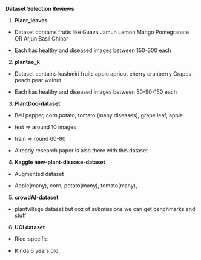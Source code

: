 **Dataset Selection Reviews**

1. **Plant_leaves**

* Dataset contains fruits like Guava Jamun Lemon Mango Pomegranate OR Arjun Basil Chinar

* Each has healthy and diseased images between 150-300 each

2. **plantae_k**

* Dataset contains kashmiri fruits apple apricot cherry cranberry Grapes peach pear walnut

* Each has healthy and diseased images between 50-90-150 each

3. **PlantDoc-dataset**

* Bell pepper, corn,potato, tomato (many diseases), grape leaf, apple 

* test => around 10 images

* train => round 60-80

* Already research paper is also there with this dataset

4. **Kaggle new-plant-disease-dataset**

* Augmented dataset

* Apple(many), corn, potato(many), tomato(many), 

5. **crowdAI-dataset**

* plantvillage dataset but coz of submissions we can get benchmarks and stuff

6. **UCI dataset**

* Rice-specific 

* KInda 6 years old





